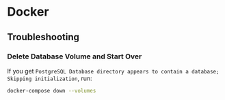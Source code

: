 # Docker

## Troubleshooting

### Delete Database Volume and Start Over

If you get `PostgreSQL Database directory appears to contain a database; Skipping initialization`, run:

```bash
docker-compose down --volumes
```
